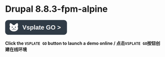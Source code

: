 # Drupal 8.8.3-fpm-alpine

<a href="https://www.vsplate.com/?docker-compose=https://github.com/vsplate/dcenvs/drupal/8.8.3-fpm-alpine"><img alt="VSPLATE GO" src="https://raw.githubusercontent.com/vsplate/images/master/vsgo_btn.png" width="200px"></a>

**Click the `VSPLATE GO` button to launch a demo online / 点击`VSPLATE GO`按钮创建在线环境**